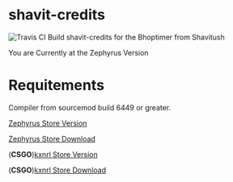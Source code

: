 # shavit-credits
![Travis CI Build](https://travis-ci.com/SaengerItsWar/shavit-credits.svg?branch=master)
shavit-credits for the Bhoptimer from Shavitush

You are Currently at the Zephyrus Version

# **Requitements**
Compiler from sourcemod build 6449 or greater.


[Zephyrus Store Version](https://github.com/SaengerItsWar/shavit-credits/tree/master)

[Zephyrus Store Download](https://forums.alliedmods.net/showthread.php?t=276677)

(**CSGO**)[kxnrl Store Version](https://github.com/SaengerItsWar/shavit-credits/tree/kxnrl) 

(**CSGO**)[kxnrl Store Download](https://build.kxnrl.com/Store/)
